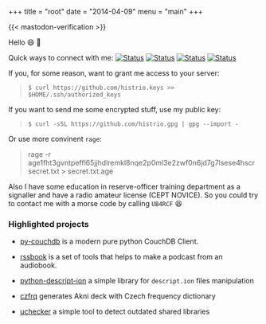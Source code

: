 +++
title = "root"
date = "2014-04-09"
menu = "main"
+++


{{< mastodon-verification \>}}

Hello :smile: :wave:

Quick ways to connect with me: 
[![Status](https://badgen.net/badge/icon/email?icon=terminal&label)](mailto:rinat.sabitov@gmail.com)
[![Status](https://badgen.net/badge/icon/telegram?icon=telegram&label)](https://t.me/histrio)
[![Status](https://badgen.net/keybase/pgp/lukechilds)](https://keybase.io/histrio)
[![Status](https://badgen.net/badge/icon/discord?icon=discord&label)](https://discordapp.com/users/334224768645595137)

If you, for some reason, want to grant me access to your server:

> `$ curl https://github.com/histrio.keys >> $HOME/.ssh/authorized_keys`

If you want to send me some encrypted stuff, use my public key:

> `$ curl -sSL https://github.com/histrio.gpg | gpg --import -`

Or use more convinent `rage`:

> rage -r age1fht3gvntpeffl65jjhdlremkl8nqe2p0ml3e2zwf0n6jd7g7lsese4hscr secret.txt > secret.txt.age

Also I have some education in reserve-officer training department as a signaller and have a radio amateur license (CEPT NOVICE). So you could try to contact me with a morse code by calling `UB4RCF` :laughing:


### **Highlighted projects**

- [py-couchdb](https://github.com/histrio/py-couchdb) is a modern pure python CouchDB Client.

- [rssbook](https://github.com/histrio/rssbook) is a set of tools that helps to make a podcast from an audiobook.

- [python-descript-ion](https://github.com/histrio/python-descript-ion) a simple library for `descript.ion` files manipulation

- [czfrq](https://github.com/histrio/czfrq) generates Akni deck with Czech frequency dictionary

- [uchecker](https://github.com/cloudlinux/kcare-uchecker/) a simple tool to detect outdated shared libraries 

